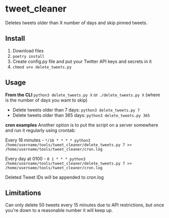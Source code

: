 # tweet_cleaner
Deletes tweets older than X number of days and skip pinned tweets.

## Install
1. Download files
2. `poetry install`
3. Create config.py file and put your Twitter API keys and secrets in it
4. `chmod u+x delete_tweets.py`

## Usage
**From the CLI**
`python3 delete_tweets.py X` or `./delete_tweets.py X` (where is the number of days you want to skip)
- Delete tweets older than 7 days: `python3 delete_tweets.py 7`
- Delete tweets older than 365 days: `python3 delete_tweets.py 365`

**cron examples**
Another option is to put the script on a server somewhere and run it regularly using crontab:

Every 16 minutes - `*/16 * * * * python3 /home/username/tools/tweet_cleaner/delete_tweets.py 7 >> /home/username/tools/tweet_cleaner/cron.log`

Every day at 0100 - `0 1 * * * python3 /home/username/tools/tweet_cleaner/delete_tweets.py 7 >> /home/username/tools/tweet_cleaner/cron.log`

Deleted Tweet IDs will be appended to cron.log

## Limitations
Can only delete 50 tweets every 15 minutes due to API restrictions, but once you're down to a reasonable number it will keep up.


